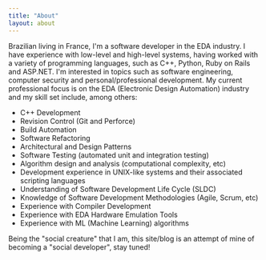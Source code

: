 ```yaml
---
title: "About"
layout: about
---
```


Brazilian living in France, I'm a software developer in the EDA industry. I have experience with low-level and high-level systems, having worked with a variety of programming languages, such as C++, Python, Ruby on Rails and ASP.NET. I'm interested in topics such as software engineering, computer security and personal/professional development. My current professional focus is on the EDA (Electronic Design Automation) industry and my skill set include, among others:

- C++ Development
- Revision Control (Git and Perforce)
- Build Automation
- Software Refactoring
- Architectural and Design Patterns
- Software Testing (automated unit and integration testing)
- Algorithm design and analysis (computational complexity, etc)
- Development experience in UNIX-like systems and their associated scripting languages
- Understanding of Software Development Life Cycle (SLDC)
- Knowledge of Software Development Methodologies (Agile, Scrum, etc)
- Experience with Compiler Development
- Experience with EDA Hardware Emulation Tools
- Experience with ML (Machine Learning) algorithms

Being the "social creature" that I am, this site/blog is an attempt of mine of becoming a "social developer", stay tuned!
